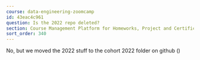 ```yaml
---
course: data-engineering-zoomcamp
id: 43eac4c961
question: Is the 2022 repo deleted?
section: Course Management Platform for Homeworks, Project and Certificate
sort_order: 340
---
```


No, but we moved the 2022 stuff to the cohort 2022 folder on github ()

